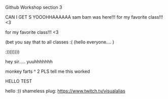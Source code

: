 Github Workshop section 3

 CAN I GET S YOOOHHAAAAAA
 sam bam was here!!!
 for my favorite class!!!  <3


 for my favorite class!!!  <3

(bet you say that to all classes :( 
(hello everyone.... )   


:))))))))


hey sir.....
yuuhhhhhhh


monkey farts ^ 2
PLS tell me this worked

HELLO TEST

hello :))
shameless plug: https://www.twitch.tv/visualalias 
